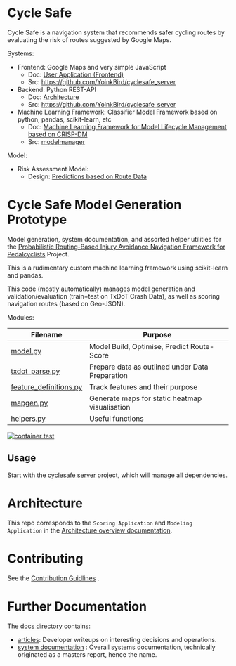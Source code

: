 # Cycle Safe

Cycle Safe is a navigation system that recommends safer cycling routes by evaluating the risk of routes suggested by Google Maps.

Systems:
* Frontend: Google Maps and very simple JavaScript
  * Doc: [User Application (Frontend)](docs/report/report.md#user-application)
  * Src: https://github.com/YoinkBird/cyclesafe_server
* Backend: Python REST-API
  * Doc: [Architecture](/docs/report/report.md#architecture)
  * Src: https://github.com/YoinkBird/cyclesafe_server 
* Machine Learning Framework: Classifier Model Framework based on python, pandas, scikit-learn, etc
  * Doc: [Machine Learning Framework for Model Lifecycle Management based on CRISP-DM](/docs/report/report.md#framework-for-crisp-dm)
  * Src: [modelmanager](/modelmanager/model.py)


Model:
* Risk Assessment Model: 
  * Design: [Predictions based on Route Data](/docs/report/report.md#predicting-using-route-data)

# Cycle Safe Model Generation Prototype

Model generation, system documentation, and assorted helper utilities for the [Probabilistic Routing-Based Injury Avoidance Navigation Framework for Pedalcyclists](./docs/report/report.md) Project.

This is a rudimentary custom machine learning framework using scikit-learn and pandas.

This code (mostly automatically) manages model generation and validation/evaluation (train+test on TxDoT Crash Data), as well as scoring navigation routes (based on Geo-JSON).


Modules:

| Filename | Purpose |
|---|---|
| [model.py](/modelmanager/model.py)                             | Model Build, Optimise, Predict Route-Score |
| [txdot_parse.py](/modelmanager/txdot_parse.py)                 | Prepare data as outlined under Data Preparation  |
| [feature_definitions.py](/modelmanager/feature_definitions.py) | Track features and their purpose  |
| [mapgen.py](/modelmanager/mapgen.py)                           | Generate maps for static heatmap visualisation  |
| [helpers.py](/modelmanager/helpers.py)                         | Useful functions |

[![container test](https://github.com/YoinkBird/cyclesafe/actions/workflows/github-actions.yml/badge.svg?branch=main)](https://github.com/YoinkBird/cyclesafe/actions?query=branch%3Amain)

## Usage

Start with the [cyclesafe server](https://github.com/YoinkBird/cyclesafe_server) project, which will manage all dependencies.

# Architecture

This repo corresponds to the `Scoring Application` and `Modeling Application` in the [Architecture overview documentation](./docs/report/report.md#architecture).

# Contributing

See the [Contribution Guidlines](./CONTRIBUTING.md) .

# Further Documentation

The [docs directory](./docs/) contains:

* [articles](./docs/articles/): Developer writeups on interesting decisions and operations.
* [system documentation](./docs/report/report.md) : Overall systems documentation, technically originated as a masters report, hence the name.
